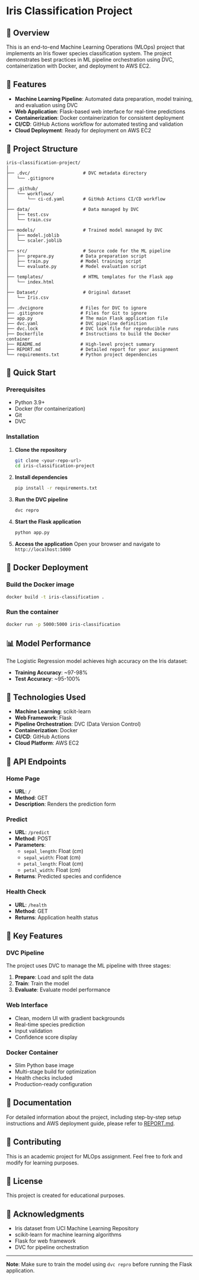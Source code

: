 # Iris Classification Project

## 🌸 Overview

This is an end-to-end Machine Learning Operations (MLOps) project that implements an Iris flower species classification system. The project demonstrates best practices in ML pipeline orchestration using DVC, containerization with Docker, and deployment to AWS EC2.

## 🎯 Features

- **Machine Learning Pipeline**: Automated data preparation, model training, and evaluation using DVC
- **Web Application**: Flask-based web interface for real-time predictions
- **Containerization**: Docker containerization for consistent deployment
- **CI/CD**: GitHub Actions workflow for automated testing and validation
- **Cloud Deployment**: Ready for deployment on AWS EC2

## 📁 Project Structure

```
iris-classification-project/
│
├── .dvc/                    # DVC metadata directory
│   └── .gitignore
│
├── .github/
│   └── workflows/
│       └── ci-cd.yaml       # GitHub Actions CI/CD workflow
│
├── data/                    # Data managed by DVC
│   ├── test.csv
│   └── train.csv
│
├── models/                  # Trained model managed by DVC
│   ├── model.joblib
│   └── scaler.joblib
│
├── src/                     # Source code for the ML pipeline
│   ├── prepare.py          # Data preparation script
│   ├── train.py            # Model training script
│   └── evaluate.py         # Model evaluation script
│
├── templates/               # HTML templates for the Flask app
│   └── index.html
│
├── Dataset/                 # Original dataset
│   └── Iris.csv
│
├── .dvcignore              # Files for DVC to ignore
├── .gitignore              # Files for Git to ignore
├── app.py                  # The main Flask application file
├── dvc.yaml                # DVC pipeline definition
├── dvc.lock                # DVC lock file for reproducible runs
├── Dockerfile              # Instructions to build the Docker container
├── README.md               # High-level project summary
├── REPORT.md               # Detailed report for your assignment
└── requirements.txt        # Python project dependencies
```

## 🚀 Quick Start

### Prerequisites

- Python 3.9+
- Docker (for containerization)
- Git
- DVC

### Installation

1. **Clone the repository**

   ```bash
   git clone <your-repo-url>
   cd iris-classification-project
   ```

2. **Install dependencies**

   ```bash
   pip install -r requirements.txt
   ```

3. **Run the DVC pipeline**

   ```bash
   dvc repro
   ```

4. **Start the Flask application**

   ```bash
   python app.py
   ```

5. **Access the application**
   Open your browser and navigate to `http://localhost:5000`

## 🐳 Docker Deployment

### Build the Docker image

```bash
docker build -t iris-classification .
```

### Run the container

```bash
docker run -p 5000:5000 iris-classification
```

## 📊 Model Performance

The Logistic Regression model achieves high accuracy on the Iris dataset:

- **Training Accuracy**: ~97-98%
- **Test Accuracy**: ~95-100%

## 🔧 Technologies Used

- **Machine Learning**: scikit-learn
- **Web Framework**: Flask
- **Pipeline Orchestration**: DVC (Data Version Control)
- **Containerization**: Docker
- **CI/CD**: GitHub Actions
- **Cloud Platform**: AWS EC2

## 📝 API Endpoints

### Home Page

- **URL**: `/`
- **Method**: GET
- **Description**: Renders the prediction form

### Predict

- **URL**: `/predict`
- **Method**: POST
- **Parameters**:
  - `sepal_length`: Float (cm)
  - `sepal_width`: Float (cm)
  - `petal_length`: Float (cm)
  - `petal_width`: Float (cm)
- **Returns**: Predicted species and confidence

### Health Check

- **URL**: `/health`
- **Method**: GET
- **Returns**: Application health status

## 🌟 Key Features

### DVC Pipeline

The project uses DVC to manage the ML pipeline with three stages:

1. **Prepare**: Load and split the data
2. **Train**: Train the model
3. **Evaluate**: Evaluate model performance

### Web Interface

- Clean, modern UI with gradient backgrounds
- Real-time species prediction
- Input validation
- Confidence score display

### Docker Container

- Slim Python base image
- Multi-stage build for optimization
- Health checks included
- Production-ready configuration

## 📖 Documentation

For detailed information about the project, including step-by-step setup instructions and AWS deployment guide, please refer to [REPORT.md](REPORT.md).

## 👥 Contributing

This is an academic project for MLOps assignment. Feel free to fork and modify for learning purposes.

## 📄 License

This project is created for educational purposes.

## 🙏 Acknowledgments

- Iris dataset from UCI Machine Learning Repository
- scikit-learn for machine learning algorithms
- Flask for web framework
- DVC for pipeline orchestration

---

**Note**: Make sure to train the model using `dvc repro` before running the Flask application.
